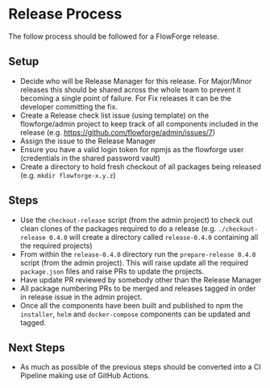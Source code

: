 # Release Process

The follow process should be followed for a FlowForge release.

## Setup

 - Decide who will be Release Manager for this release. For Major/Minor releases this should be shared across the whole team to prevent it becoming a single point of failure. For Fix releases it can be the developer committing the fix.
 - Create a Release check list issue (using template) on the flowforge/admin project to keep track of all components included in the release (e.g. https://github.com/flowforge/admin/issues/7)
 - Assign the issue to the Release Manager
 - Ensure you have a valid login token for npmjs as the flowforge user (credentials in the shared password vault)
 - Create a directory to hold fresh checkout of all packages being released (e.g. `mkdir flowforge-x.y.z`)

## Steps

 - Use the `checkout-release` script (from the admin project) to check out clean clones of the packages required to do a release 
 (e.g. `./checkout-release 0.4.0` will create a directory called `release-0.4.0` containing all the required projects)
 - From within the `release-0.4.0` directory run the `prepare-release 0.4.0` script (from the admin project). This will raise update all the required
 `package.json` files and raise PRs to update the projects.
 - Have update PR reviewed by somebody other than the Release Manager
 - All package numbering PRs to be merged and releases tagged in order in release issue in the admin project.
 - Once all the components have been built and published to npm the `installer`, `helm` and `docker-compose` components can be updated and tagged.

## Next Steps

 - As much as possible of the previous steps should be converted into a CI Pipeline making use of GitHub Actions.